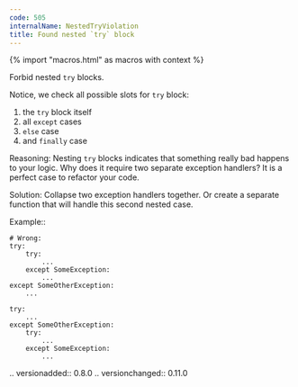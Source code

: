 ```yaml
---
code: 505
internalName: NestedTryViolation
title: Found nested `try` block
---
```


{% import "macros.html" as macros with context %}


Forbid nested ``try`` blocks.

Notice, we check all possible slots for ``try`` block:
1. the ``try`` block itself
2. all ``except`` cases
3. ``else`` case
4. and ``finally`` case

Reasoning:
    Nesting ``try`` blocks indicates
    that something really bad happens to your logic.
    Why does it require two separate exception handlers?
    It is a perfect case to refactor your code.

Solution:
    Collapse two exception handlers together.
    Or create a separate function that will handle this second nested case.

Example::

    # Wrong:
    try:
        try:
            ...
        except SomeException:
            ...
    except SomeOtherException:
        ...

    try:
        ...
    except SomeOtherException:
        try:
            ...
        except SomeException:
            ...

.. versionadded:: 0.8.0
.. versionchanged:: 0.11.0